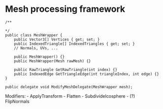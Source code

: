 # Mesh processing framework

```
/**

*/
public class MeshWrapper {
    public Vector3[] Vertices { get; set; }
    public IndexedTriangle[] IndexedTriangles { get; set; }
    // Normals, UVs, ...

    public MeshWrapper() {}
    public MeshWrapper(Mesh rawMesh) {}

    public RawTriangle GetRawTriangle(int index) {}
    public IndexedEdge GetTriangleEdge(int triangleIndex, int edge) {}
}

public delegate void ModifyMeshDelegate(MeshWrapper mesh);
```

Modifiers:
    - ApplyTransform
    - Flatten
    - SubdivideIcosphere
    - (?) FlipNormals
